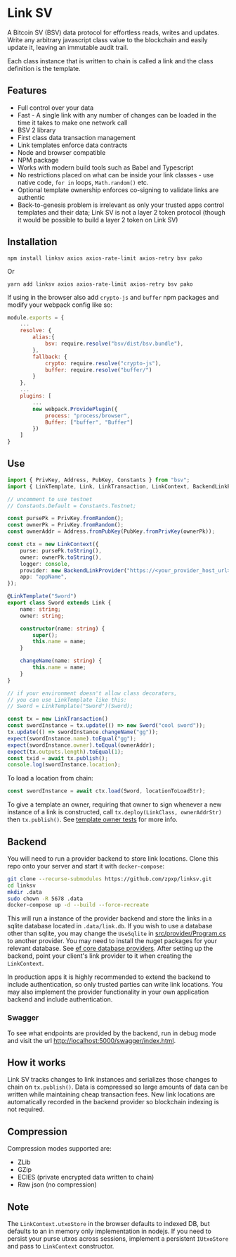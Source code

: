 # Link SV

A Bitcoin SV (BSV) data protocol for effortless reads, writes and updates. Write any arbitrary javascript class value to the blockchain and easily update it, leaving an immutable audit trail. 

Each class instance that is written to chain is called a link and the class definition is the template.

## Features

- Full control over your data
- Fast - A single link with any number of changes can be loaded in the time it takes to make one network call
- BSV 2 library
- First class data transaction management
- Link templates enforce data contracts
- Node and browser compatible
- NPM package
- Works with modern build tools such as Babel and Typescript
- No restrictions placed on what can be inside your link classes - use native code, `for in` loops, `Math.random()` etc.
- Optional template ownership enforces co-signing to validate links are authentic
- Back-to-genesis problem is irrelevant as only your trusted apps control templates and their data; Link SV is not a layer 2 token protocol (though it would be possible to build a layer 2 token on Link SV)

## Installation

```
npm install linksv axios axios-rate-limit axios-retry bsv pako
```
Or
```
yarn add linksv axios axios-rate-limit axios-retry bsv pako
```

If using in the browser also add `crypto-js` and `buffer` npm packages and modify your webpack config like so:

```js
module.exports = {
	...
	resolve: {
		alias:{
			bsv: require.resolve("bsv/dist/bsv.bundle"),
		},
		fallback: {
			crypto: require.resolve("crypto-js"),
			buffer: require.resolve("buffer/")
		}
	},
	...
	plugins: [
		...
		new webpack.ProvidePlugin({
			process: "process/browser",
			Buffer: ["buffer", "Buffer"]
		})
	]
}
```

## Use

``` ts
import { PrivKey, Address, PubKey, Constants } from "bsv";
import { LinkTemplate, Link, LinkTransaction, LinkContext, BackendLinkProvider } from "linksv";

// uncomment to use testnet
// Constants.Default = Constants.Testnet;

const pursePk = PrivKey.fromRandom();
const ownerPk = PrivKey.fromRandom();
const ownerAddr = Address.fromPubKey(PubKey.fromPrivKey(ownerPk));

const ctx = new LinkContext({
	purse: pursePk.toString(),
	owner: ownerPk.toString(),
	logger: console,
	provider: new BackendLinkProvider("https://<your_provider_host_url>[:port]"),
	app: "appName",
});

@LinkTemplate("Sword")
export class Sword extends Link {
	name: string;
	owner: string;

	constructor(name: string) {
		super();
		this.name = name;
	}

	changeName(name: string) {
		this.name = name;
	}
}

// if your environment doesn't allow class decorators, 
// you can use LinkTemplate like this:
// Sword = LinkTemplate("Sword")(Sword);

const tx = new LinkTransaction()
const swordInstance = tx.update(() => new Sword("cool sword"));
tx.update(() => swordInstance.changeName("gg"));
expect(swordInstance.name).toEqual("gg");
expect(swordInstance.owner).toEqual(ownerAddr);
expect(tx.outputs.length).toEqual(1);
const txid = await tx.publish();
console.log(swordInstance.location);

```

To load a location from chain:

```ts
const swordInstance = await ctx.load(Sword, locationToLoadStr);
```

To give a template an owner, requiring that owner to sign whenever a new instance of a link is constructed, call `tx.deploy(LinkClass, ownerAddrStr)` then `tx.publish()`. See [template owner tests](src/linksv/__tests__/TemplateOwner.test.ts) for more info.

## Backend

You will need to run a provider backend to store link locations. Clone this repo onto your server and start it with `docker-compose`:

``` bash
git clone --recurse-submodules https://github.com/zpxp/linksv.git
cd linksv
mkdir .data
sudo chown -R 5678 .data
docker-compose up -d --build --force-recreate
```

This will run a instance of the provider backend and store the links in a sqlite database located in `.data/link.db`.
If you wish to use a database other than sqlite, you may change the `UseSqlite` in [src/provider/Program.cs](src/provider/Program.cs) to another provider. You may need to install the nuget packages for your relevant database. See [ef core database providers](https://docs.microsoft.com/en-us/ef/core/providers/?tabs=dotnet-core-cli). After setting up the backend, point your client's link provider to it when creating the `LinkContext`.

In production apps it is highly recommended to extend the backend to include authentication, so only trusted parties can write link locations. You may also implement the provider functionality in your own application backend and  include authentication.

### Swagger
To see what endpoints are provided by the backend, run in debug mode and visit the url [http://localhost:5000/swagger/index.html](http://localhost:5000/swagger/index.html). 

## How it works
Link SV tracks changes to link instances and serializes those changes to chain on `tx.publish()`. Data is compressed so large amounts of data can be written while maintaining cheap transaction fees. New link locations are automatically recorded in the backend provider so blockchain indexing is not required.

## Compression
Compression modes supported are:
- ZLib
- GZip
- ECIES (private encrypted data written to chain)
- Raw json (no compression)

## Note
The `LinkContext.utxoStore` in the browser defaults to indexed DB, but defaults to an in memory only implementation in nodejs. If you need to persist your purse utxos across sessions, implement a persistent `IUtxoStore` and pass to `LinkContext` constructor. 
